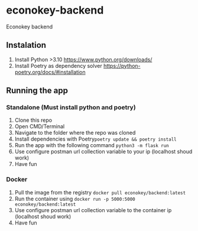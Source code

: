 # econokey-backend
Econokey backend

## Instalation

1. Install Python >3.10 https://www.python.org/downloads/
2. Install Poetry as dependency solver https://python-poetry.org/docs/#installation

## Running the app

### Standalone (Must install python and poetry)
1. Clone this repo
2. Open CMD/Terminal
3. Navigate to the folder where the repo was cloned
4. Install dependencies with Poetry```poetry update && poetry install```
5. Run the app with the following command ```python3 -m flask run```
6. Use configure postman url collection variable to your ip (localhost shoud work)
7. Have fun

### Docker
1. Pull the image from the registry ```docker pull econokey/backend:latest```
2. Run the container using ```docker run -p 5000:5000 econokey/backend:latest```
3. Use configure postman url collection variable to the container ip (localhost shoud work)
4. Have fun
